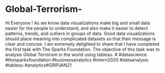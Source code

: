 # Global-Terrorism-
Hi Everyone !  As we know data visualizations make big and small data easier for the people to understand, and also make it easier to detect patterns, trends, and outliers in groups of data. Good data visualizations should place meaning into complicated datasets so that their message is clear and concise. I am extremely delighted to share that I have completed the first task with The Sparks Foundation. The objective of this task was to analysis  Global Terrorism in the world using tableau.  # #datascience #thesparksfoundation #businessanalytics #intern2020 #dataanalysis #tableau #analytics#GRIPJAN21
